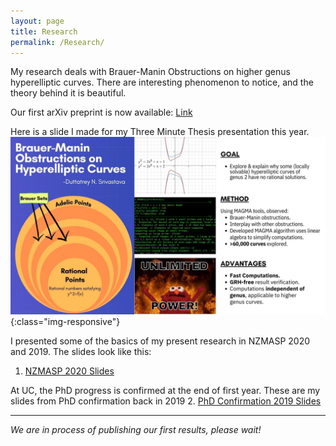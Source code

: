 ```yaml
---
layout: page
title: Research
permalink: /Research/
---
```


My research deals with Brauer-Manin Obstructions on higher genus hyperelliptic curves. There are interesting phenomenon to notice, and the theory behind it is beautiful.

Our first arXiv preprint is now available: [Link](https://arxiv.org/abs/2112.00230)

Here is a slide I made for my Three Minute Thesis presentation this year. ![3MT](/assets/images/header1.jpg){:class="img-responsive"}

I presented some of the basics of my present research in NZMASP 2020 and 2019. The slides look like this:
1. [NZMASP 2020 Slides](/assets/docs/PhD/nzmasp2020_dutta.pdf)

At UC, the PhD progress is confirmed at the end of first year. These are my slides from PhD confirmation back in 2019
2. [PhD Confirmation 2019 Slides](/assets/docs/PhD/annualreview.pdf)


---

_We are in process of publishing our first results, please wait!_
